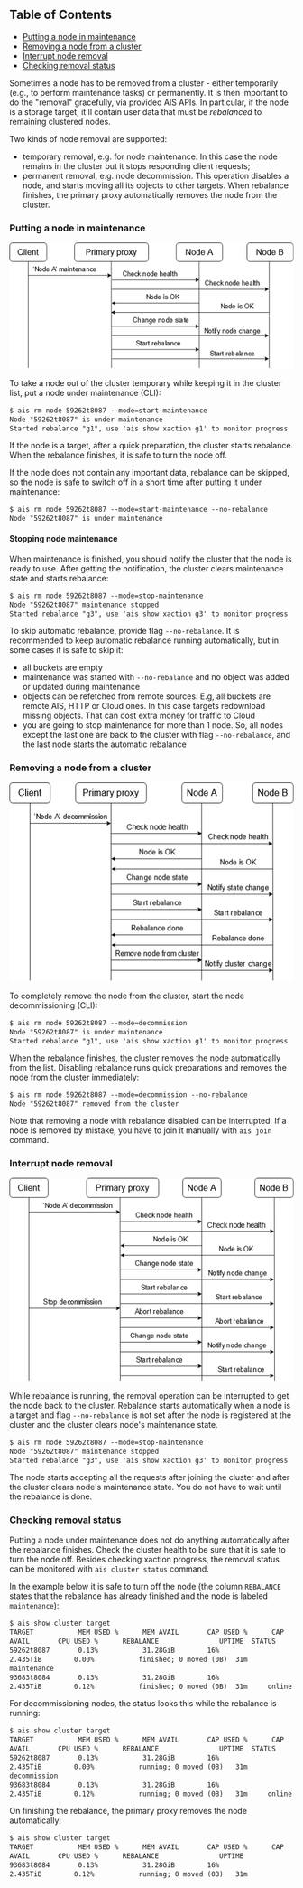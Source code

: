 ## Table of Contents

- [Putting a node in maintenance](#putting-a-node-in-maintenance)
- [Removing a node from a cluster](#removing-a-node-from-a-cluster)
- [Interrupt node removal](#interrupt-node-removal)
- [Checking removal status](#checking-removal-status)

Sometimes a node has to be removed from a cluster - either temporarily (e.g., to perform maintenance tasks) or permanently. It is then important to do the "removal" gracefully, via provided AIS APIs. In particular, if the node is a storage target, it'll contain user data that must be *rebalanced* to remaining clustered nodes.

Two kinds of node removal are supported:

- temporary removal, e.g. for node maintenance. In this case the node remains in the cluster but it stops responding client requests;
- permanent removal, e.g. node decommission. This operation disables a node, and starts moving all its objects to other targets. When rebalance finishes, the primary proxy automatically removes the node from the cluster.

### Putting a node in maintenance

<img src="docs/images/maintenance.png" alt="Put a node under maintenance">

To take a node out of the cluster temporary while keeping it in the cluster list, put a node under maintenance (CLI):

```console
$ ais rm node 59262t8087 --mode=start-maintenance
Node "59262t8087" is under maintenance
Started rebalance "g1", use 'ais show xaction g1' to monitor progress
```

If the node is a target, after a quick preparation, the cluster starts rebalance. When the rebalance finishes, it is safe to turn the node off.

If the node does not contain any important data, rebalance can be skipped, so the node is safe to switch off in a short time after putting it under maintenance:

```console
$ ais rm node 59262t8087 --mode=start-maintenance --no-rebalance
Node "59262t8087" is under maintenance
```

#### Stopping node maintenance

When maintenance is finished, you should notify the cluster that the node is ready to use.
After getting the notification, the cluster clears maintenance state and starts rebalance:

```console
$ ais rm node 59262t8087 --mode=stop-maintenance
Node "59262t8087" maintenance stopped
Started rebalance "g3", use 'ais show xaction g3' to monitor progress
```

To skip automatic rebalance, provide flag `--no-rebalance`.
It is recommended to keep automatic rebalance running automatically, but in some cases it is safe to skip it:

- all buckets are empty
- maintenance was started with `--no-rebalance` and no object was added or updated during maintenance
- objects can be refetched from remote sources. E.g, all buckets are remote AIS, HTTP or Cloud ones. In this case targets redownload missing objects. That can cost extra money for traffic to Cloud
- you are going to stop maintenance for more than 1 node. So, all nodes except the last one are back to the cluster with flag `--no-rebalance`, and the last node starts the automatic rebalance

### Removing a node from a cluster

<img src="docs/images/decommission.png" alt="Decommission a node">

To completely remove the node from the cluster, start the node decommissioning (CLI):

```console
$ ais rm node 59262t8087 --mode=decommission
Node "59262t8087" is under maintenance
Started rebalance "g1", use 'ais show xaction g1' to monitor progress
```

When the rebalance finishes, the cluster removes the node automatically from the list.
Disabling rebalance runs quick preparations and removes the node from the cluster immediately:

```console
$ ais rm node 59262t8087 --mode=decommission --no-rebalance
Node "59262t8087" removed from the cluster
```

Note that removing a node with rebalance disabled can be interrupted. If a node is removed by mistake, you have to join it manually with `ais join` command.

### Interrupt node removal

<img src="docs/images/decommission_abort.png" alt="Interrupt node removal">

While rebalance is running, the removal operation can be interrupted to get the node back to the cluster.
Rebalance starts automatically when a node is a target and flag `--no-rebalance` is not set after the node is registered at the cluster and the cluster clears node's maintenance state.

```console
$ ais rm node 59262t8087 --mode=stop-maintenance
Node "59262t8087" maintenance stopped
Started rebalance "g3", use 'ais show xaction g3' to monitor progress
```

The node starts accepting all the requests after joining the cluster and after the cluster clears node's maintenance state. You do not have to wait until the rebalance is done.

### Checking removal status

Putting a node under maintenance does not do anything automatically after the rebalance finishes. Check the cluster health to be sure that it is safe to turn the node off. Besides checking xaction progress, the removal status can be monitored with `ais cluster status` command.

In the example below it is safe to turn off the node (the column `REBALANCE` states that the rebalance has already finished and the node is labeled `maintenance`):

```console
$ ais show cluster target
TARGET           MEM USED %      MEM AVAIL       CAP USED %      CAP AVAIL       CPU USED %      REBALANCE               UPTIME  STATUS
59262t8087       0.13%           31.28GiB        16%             2.435TiB        0.00%           finished; 0 moved (0B)  31m     maintenance
93683t8084       0.13%           31.28GiB        16%             2.435TiB        0.12%           finished; 0 moved (0B)  31m     online
```

For decommissioning nodes, the status looks this while the rebalance is running:

```console
$ ais show cluster target
TARGET           MEM USED %      MEM AVAIL       CAP USED %      CAP AVAIL       CPU USED %      REBALANCE               UPTIME  STATUS
59262t8087       0.13%           31.28GiB        16%             2.435TiB        0.00%           running; 0 moved (0B)   31m     decommission
93683t8084       0.13%           31.28GiB        16%             2.435TiB        0.12%           running; 0 moved (0B)   31m     online
```

On finishing the rebalance, the primary proxy removes the node automatically:

```console
$ ais show cluster target
TARGET           MEM USED %      MEM AVAIL       CAP USED %      CAP AVAIL       CPU USED %      REBALANCE               UPTIME
93683t8084       0.13%           31.28GiB        16%             2.435TiB        0.12%           running; 0 moved (0B)   31m
```
